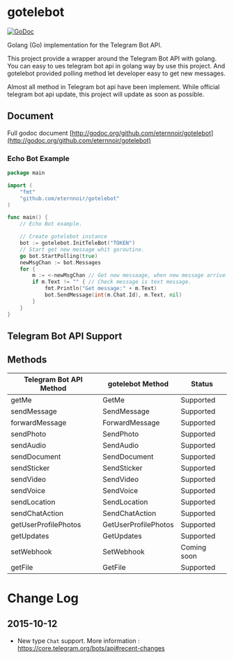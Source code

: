 # gotelebot

[![GoDoc](https://godoc.org/github.com/eternnoir/gotelebot?status.svg)](https://godoc.org/github.com/eternnoir/gotelebot)

Golang (Go)  implementation for the Telegram Bot API.

This project provide a wrapper around the Telegram Bot API with golang. You can easy to ues telegram bot api
in golang way by use this project. And gotelebot provided polling method let developer easy to get new messages.

Almost all method in Telegram bot api have been implement. 
While official telegram bot api update, this project will update as soon as possible.

## Document

Full godoc document [http://godoc.org/github.com/eternnoir/gotelebot](http://godoc.org/github.com/eternnoir/gotelebot)

### Echo Bot Example

```go
package main

import (
	"fmt"
	"github.com/eternnoir/gotelebot"
)

func main() {
	// Echo Bot example.

    // Create gotelebot instance
	bot := gotelebot.InitTeleBot("TOKEN")
	// Start get new message whit goroutine.
	go bot.StartPolling(true)
	newMsgChan := bot.Messages
	for {
		m := <-newMsgChan // Get new messaage, when new message arrive.
		if m.Text != "" { // Check message is text message.
			fmt.Println("Get message:" + m.Text)
			bot.SendMessage(int(m.Chat.Id), m.Text, nil)
		}
	}
}

```

## Telegram Bot API Support

## Methods

| Telegram Bot API Method | gotelebot Method     | Status      |
|-------------------------|----------------------|-------------|
| getMe                   | GetMe                | Supported   |
| sendMessage             | SendMessage          | Supported   |
| forwardMessage          | ForwardMessage       | Supported   |
| sendPhoto               | SendPhoto            | Supported   |
| sendAudio               | SendAudio            | Supported   |
| sendDocument            | SendDocument         | Supported   |
| sendSticker             | SendSticker          | Supported   |
| sendVideo               | SendVideo            | Supported   |
| sendVoice               | SendVoice            | Supported   |
| sendLocation            | SendLocation         | Supported   |
| sendChatAction          | SendChatAction       | Supported   |
| getUserProfilePhotos    | GetUserProfilePhotos | Supported   |
| getUpdates              | GetUpdates           | Supported   |
| setWebhook              | SetWebhook           | Coming soon |
| getFile                 | GetFile              | Supported   |



# Change Log

## 2015-10-12
* New type ```Chat``` support. More information : https://core.telegram.org/bots/api#recent-changes
